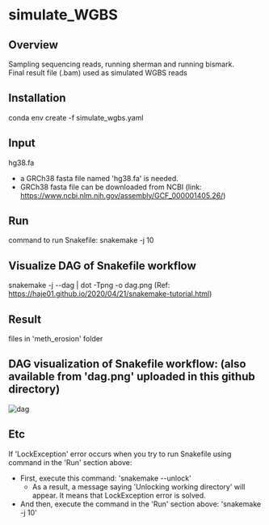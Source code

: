 # simulate_WGBS

## Overview 
Sampling sequencing reads, running sherman and running bismark.           
Final result file (.bam) used as simulated WGBS reads

## Installation
conda env create -f simulate_wgbs.yaml

## Input
hg38.fa
- a GRCh38 fasta file named 'hg38.fa' is needed.
- GRCh38 fasta file can be downloaded from NCBI (link: https://www.ncbi.nlm.nih.gov/assembly/GCF_000001405.26/)

## Run
command to run Snakefile: snakemake -j 10

## Visualize DAG of Snakefile workflow
snakemake -j --dag | dot -Tpng -o dag.png (Ref: https://haje01.github.io/2020/04/21/snakemake-tutorial.html)

## Result
files in 'meth_erosion' folder

## DAG visualization of Snakefile workflow: (also available from 'dag.png' uploaded in this github directory)
![dag](https://user-images.githubusercontent.com/86412887/188853127-2662a6d7-b556-4f1b-8fb3-46959eeb05b2.png)

## Etc
If 'LockException' error occurs when you try to run Snakefile using command in the 'Run' section above: 
- First, execute this command: 'snakemake --unlock'
  - As a result, a message saying 'Unlocking working directory' will appear. It means that LockException error is solved.
- And then, execute the command in the 'Run' section above: 'snakemake -j 10'
